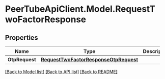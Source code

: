 # PeerTubeApiClient.Model.RequestTwoFactorResponse

## Properties

Name | Type | Description | Notes
------------ | ------------- | ------------- | -------------
**OtpRequest** | [**RequestTwoFactorResponseOtpRequest**](RequestTwoFactorResponseOtpRequest.md) |  | [optional] 

[[Back to Model list]](../README.md#documentation-for-models) [[Back to API list]](../README.md#documentation-for-api-endpoints) [[Back to README]](../README.md)

